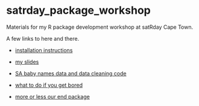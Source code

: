 # satrday_package_workshop

Materials for my R package development workshop at satRday Cape Town.

A few links to here and there.

* [installation instructions](http://capetown2018.satrdays.org/instructions-maelle.html)

* [my slides](slides.Rmd)

* [SA baby names data and data cleaning code](https://github.com/maelle/za_babynames)

* [what to do if you get bored](https://github.com/maelle/satrday_package_workshop/issues/3)

* [more or less our end package](https://github.com/maelle/someone)